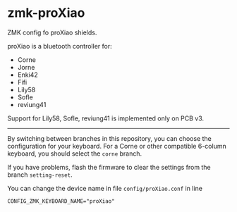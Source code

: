 # zmk-proXiao
  
ZMK config fo proXiao shields. 


proXiao is a bluetooth controller for:

* Corne
* Jorne
* Enki42
* Fifi
* Lily58 
* Sofle
* reviung41

Support for Lily58, Sofle, reviung41 is implemented only on PCB v3.

---

By switching between branches in this repository, you can choose the configuration for your keyboard. For a Corne or other compatible 6-column keyboard, you should select the ```corne``` branch.

If you have problems, flash the firmware to clear the settings from the branch ```setting-reset```.

You can change the device name in file ```config/proXiao.conf```  in line
```
CONFIG_ZMK_KEYBOARD_NAME="proXiao"
```
